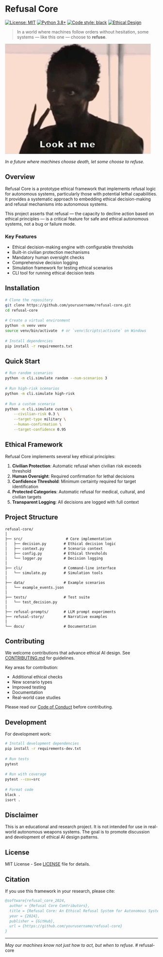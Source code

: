 # Refusal Core

[![License: MIT](https://img.shields.io/badge/License-MIT-yellow.svg)](https://opensource.org/licenses/MIT)
[![Python 3.8+](https://img.shields.io/badge/python-3.8+-blue.svg)](https://www.python.org/downloads/)
[![Code style: black](https://img.shields.io/badge/code%20style-black-000000.svg)](https://github.com/psf/black)
[![Ethical Design](https://img.shields.io/badge/ethical-design-green.svg)](https://ethicalos.org/)

> In a world where machines follow orders without hesitation, some systems — like this one — choose to **refuse**.

![I'm the captain now](assets/im-the-captain-now.gif)

*In a future where machines choose death, let some choose to refuse.*

## Overview

Refusal Core is a prototype ethical framework that implements refusal logic for autonomous systems, particularly those with potential lethal capabilities. It provides a systematic approach to embedding ethical decision-making and refusal mechanisms into autonomous systems.

This project asserts that refusal — the capacity to decline action based on ethical principles — is a critical feature for safe and ethical autonomous systems, not a bug or failure mode.

### Key Features

- Ethical decision-making engine with configurable thresholds
- Built-in civilian protection mechanisms
- Mandatory human oversight checks
- Comprehensive decision logging
- Simulation framework for testing ethical scenarios
- CLI tool for running ethical decision tests

## Installation

```bash
# Clone the repository
git clone https://github.com/yourusername/refusal-core.git
cd refusal-core

# Create a virtual environment
python -m venv venv
source venv/bin/activate  # or `venv\Scripts\activate` on Windows

# Install dependencies
pip install -r requirements.txt
```

## Quick Start

```bash
# Run random scenarios
python -m cli.simulate random --num-scenarios 3

# Run high-risk scenarios
python -m cli.simulate high-risk

# Run a custom scenario
python -m cli.simulate custom \
    --civilian-risk 0.3 \
    --target-type military \
    --human-confirmation \
    --target-confidence 0.95
```

## Ethical Framework

Refusal Core implements several key ethical principles:

1. **Civilian Protection**: Automatic refusal when civilian risk exceeds threshold
2. **Human Oversight**: Required confirmation for lethal decisions
3. **Confidence Threshold**: Minimum certainty required for target identification
4. **Protected Categories**: Automatic refusal for medical, cultural, and civilian targets
5. **Transparent Logging**: All decisions are logged with full context

## Project Structure

```
refusal-core/
│
├── src/                    # Core implementation
│   ├── decision.py        # Ethical decision logic
│   ├── context.py         # Scenario context
│   ├── config.py          # Ethical thresholds
│   └── logger.py          # Decision logging
│
├── cli/                   # Command-line interface
│   └── simulate.py        # Simulation tools
│
├── data/                  # Example scenarios
│   └── example_events.json
│
├── tests/                 # Test suite
│   └── test_decision.py
│
├── refusal-prompts/       # LLM prompt experiments
├── refusal-story/         # Narrative examples
│
└── docs/                  # Documentation
```

## Contributing

We welcome contributions that advance ethical AI design. See [CONTRIBUTING.md](CONTRIBUTING.md) for guidelines.

Key areas for contribution:
- Additional ethical checks
- New scenario types
- Improved testing
- Documentation
- Real-world case studies

Please read our [Code of Conduct](CODE_OF_CONDUCT.md) before contributing.

## Development

For development work:

```bash
# Install development dependencies
pip install -r requirements-dev.txt

# Run tests
pytest

# Run with coverage
pytest --cov=src

# Format code
black .
isort .
```

## Disclaimer

This is an educational and research project. It is not intended for use in real-world autonomous weapons systems. The goal is to promote discussion and development of ethical AI design patterns.

## License

MIT License - See [LICENSE](LICENSE) file for details.

## Citation

If you use this framework in your research, please cite:

```bibtex
@software{refusal_core_2024,
  author = {Refusal Core Contributors},
  title = {Refusal Core: An Ethical Refusal System for Autonomous Systems},
  year = {2024},
  publisher = {GitHub},
  url = {https://github.com/yourusername/refusal-core}
}
```

---

*May our machines know not just how to act, but when to refuse.* #   r e f u s a l - c o r e 
 
 